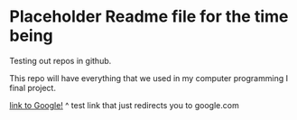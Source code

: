 # Placeholder Readme file for the time being

Testing out repos in github.

This repo will have everything that we used in my computer programming I final project.

[link to Google!](http://google.com)
^ test link that just redirects you to google.com
